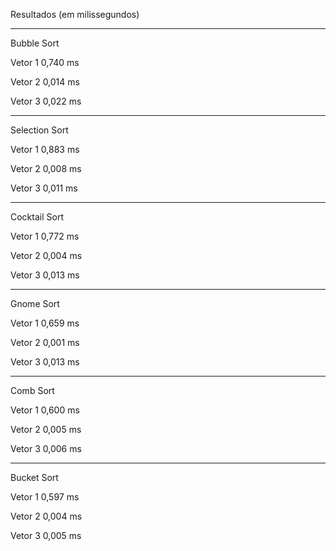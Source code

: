 Resultados (em milissegundos)


------------------------------------------------------------
Bubble Sort

Vetor 1	0,740 ms

Vetor 2	0,014 ms

Vetor 3	0,022 ms

------------------------------------------------------------
Selection Sort

Vetor 1	0,883 ms

Vetor 2	0,008 ms

Vetor 3	0,011 ms


------------------------------------------------------------
Cocktail Sort

Vetor 1	0,772 ms

Vetor 2	0,004 ms

Vetor 3	0,013 ms


------------------------------------------------------------
Gnome Sort

Vetor 1	0,659 ms

Vetor 2	0,001 ms

Vetor 3	0,013 ms


------------------------------------------------------------
Comb Sort

Vetor 1	0,600 ms

Vetor 2	0,005 ms

Vetor 3	0,006 ms


------------------------------------------------------------
Bucket Sort

Vetor 1	0,597 ms

Vetor 2	0,004 ms

Vetor 3 0,005 ms
